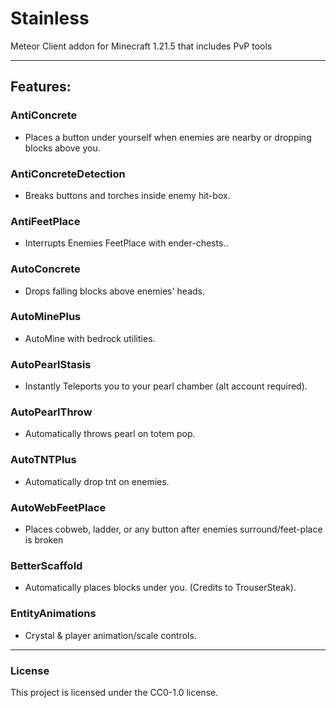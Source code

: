 # Stainless

Meteor Client addon for Minecraft 1.21.5 that includes PvP tools

---

## Features:

### AntiConcrete
- Places a button under yourself when enemies are nearby or dropping blocks above you.

### AntiConcreteDetection
- Breaks buttons and torches inside enemy hit-box.

### AntiFeetPlace
- Interrupts Enemies FeetPlace with ender-chests..

### AutoConcrete
- Drops falling blocks above enemies' heads.

### AutoMinePlus
- AutoMine with bedrock utilities.

### AutoPearlStasis
- Instantly Teleports you to your pearl chamber (alt account required).

### AutoPearlThrow
- Automatically throws pearl on totem pop.

### AutoTNTPlus
- Automatically drop tnt on enemies.

### AutoWebFeetPlace
- Places cobweb, ladder, or any button after enemies surround/feet-place is broken

### BetterScaffold
- Automatically places blocks under you. (Credits to TrouserSteak).

### EntityAnimations
- Crystal & player animation/scale controls.

---

### License
This project is licensed under the CC0-1.0 license.

